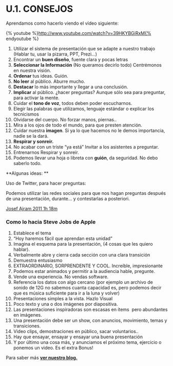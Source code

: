 # U.1. CONSEJOS

Aprendamos como hacerlo viendo el vídeo siguiente:

{% youtube %}http://www.youtube.com/watch?v=39HKYBGiRxM{% endyoutube %}

1.  Utilizar el sistema de presentación que se adapte a nuestro trabajo (Hablar tu, usar la pizarra, PPT, Prezi...)
2.  Encontrar un **buen diseño**, fuente clara y pocas letras
3.  **Seleccionar la Información** (No queramos decirlo todo) Centrémonos en nuestra visión.
4.  **Ordenar** tus ideas. Guión.
5.  **No leer** al público. Aburre mucho.
6.  **Destacar** lo más importante y llegar a una conclusión.
7.  **Implicar** al público. ¿hacer preguntas? Aunque sólo sea para preguntar, para activar la mente.
8.  Cuidar el **tono de voz**, todos deben poder escucharnos.
9.  Elegir las palabras que utilizamos, lenguaje estándar o explicar los tecnicismos
10.  Olvidarse del cuerpo. No forzar manos, piernas..
11.  Mira a los ojos de todo el mundo, para que presten atención.
12.  Cuidar nuestra **imagen**. Si ya lo que hacemos no le demos importancia, nadie se la dará.
13.  **Respirar y sonreír.**
14.  No acabar con un triste “ya está” Invitar a los asistentes a preguntar.
15.  Entrenarnos Respirar y sonreír.
16.  Podemos llevar una hoja o libreta con **guión**, da seguridad. No debo saberlo todo.

**Algunas ideas: **

Uso de Twitter, para hacer preguntas:

Podemos utilizar las redes sociales para que nos hagan preguntas después de una presentación, durante... y contestarlas a posteriori.

[Josef Ajram 2011 1h 18m](http://www.youtube.com/watch?v=qOqfCnOmdyA) 

### Como lo hacia Steve Jobs de Apple 

1.  Establece el tema
2.  “Hoy haremos fácil que aprendan esta unidad”
3.  Imagina el esquema para la presentación, (4 cosas que les quiero hablar).
4.  Verbalmente abre y cierra cada sección con una clara transición
5.  Demuestra entusiasmo
6.  EXTRAORDINARIO, SORPRENDENTE Y COOL. Increíble, impresionante
7.  Podemos estar animados y permitir a la audiencia hable, pregunte.
8.  Vende una experiencia. No vendas software.
9.  Referencia los datos con algo cercano (por ejemplo un archivo de sonido de 12G no sabemos cuanta capacidad es, pero podemos decir que es música suficiente para ir a la luna y volver)
10.  Presentaciones simples a la vista. Hazlo Visual
11.  Poco texto y una o dos imágenes por diapositiva.
12.  Las presentaciones inspiradoras son escasas en ítems  pero abundantes en imágenes.
13.  Una presentación debe ser un show, con anuncios, movimiento, temas y transiciones.
14.  Video clips, demostraciones en público, sacar voluntarios..
15.  Hay que ensayar, ensayar y ensayar una buena presentación
16.  Y por último una cosa más, y anunciamos el próximo tema, ejercicio o ponemos un video. Es el extra Bonus!

Para saber más [**ver nuestro blog.**](http://claudiobarrabes.blogspot.com/2013/12/consejos-para-hacer-una-buena.html)

